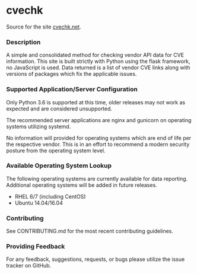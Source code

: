 # cvechk
Source for the site [cvechk.net](https://cvechk.net).

### Description
A simple and consolidated method for checking vendor API data for CVE information. This site is built strictly with Python using the flask framework, no JavaScript is used. Data returned is a list of vendor CVE links along with versions of packages which fix the applicable issues.

### Supported Application/Server Configuration
Only Python 3.6 is supported at this time, older releases may not work as expected and are considered unsupported.

The recommended server applications are nginx and gunicorn on operating systems utilizing systemd.

No information will provided for operating systems which are end of life per the respective vendor. This is in an effort to recommend a modern security posture from the operating system level.

### Available Operating System Lookup
The following operating systems are currently available for data reporting.
Additional operating systems will be added in future releases.

- RHEL 6/7 (including CentOS)
- Ubuntu 14.04/16.04

### Contributing
See CONTRIBUTING.md for the most recent contributing guidelines.

### Providing Feedback
For any feedback, suggestions, requests, or bugs please utilize the issue tracker on GitHub.
